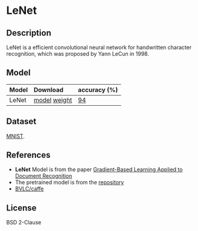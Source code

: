 <!--- SPDX-License-Identifier: BSD 2-Clause -->

# LeNet

## Description

LeNet is a efficient convolutional neural network for handwritten character recognition, which was proposed by Yann LeCun in 1998.

## Model

|Model          |Download                                                           |  accuracy (%)                                                                     |
|---------------|:------------------------------------------------------------------|:----------------------------------------------------------------------------------|
|LeNet          | [model](lenet.prototxt) [weight](lenet_iter_10000.caffemodel)     | [94](https://github.com/BVLC/caffe/blob/master/examples/01-learning-lenet.ipynb)  |

## Dataset

[MNIST](http://yann.lecun.com/exdb/mnist/).

## References

* **LeNet** Model is from the paper [Gradient-Based Learning Applied to Document Recognition](https://ieeexplore.ieee.org/document/726791)
* The pretrained model is from the [repository](https://github.com/allegrofb/LeNet)
* [BVLC/caffe](https://github.com/BVLC/caffe/blob/master/examples/01-learning-lenet.ipynb)

## License

 BSD 2-Clause